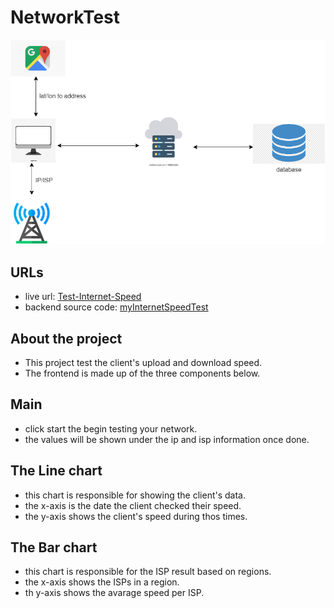 # NetworkTest

![design](https://github.com/tsxepo-web/InternetSpeedTestFrontend/blob/master/src/assets/speedTestFront.drawio.png)

## URLs

- live url: [Test-Internet-Speed](https://kind-ocean-003931610.4.azurestaticapps.net)
- backend source code: [myInternetSpeedTest](https://github.com/tsxepo-web/InternetSpeedTest-Backend.git)

## About the project

- This project test the client's upload and download speed.
- The frontend is made up of the three components below.

## Main

- click start the begin testing your network.
- the values will be shown under the ip and isp information once done.

## The Line chart

- this chart is responsible for showing the client's data.
- the x-axis is the date the client checked their speed.
- the y-axis shows the client's speed during thos times.

## The Bar chart

- this chart is responsible for the ISP result based on regions.
- the x-axis shows the ISPs in a region.
- th y-axis shows the avarage speed per ISP.
